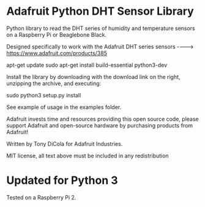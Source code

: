Adafruit Python DHT Sensor Library
==================================

Python library to read the DHT series of humidity and temperature sensors on a Raspberry Pi or Beaglebone Black.

Designed specifically to work with the Adafruit DHT series sensors ----> https://www.adafruit.com/products/385

apt-get update
sudo apt-get install build-essential python3-dev

Install the library by downloading with the download link on the right, unzipping the archive, and executing:

sudo python3 setup.py install

See example of usage in the examples folder.

Adafruit invests time and resources providing this open source code, please support Adafruit and open-source hardware by purchasing products from Adafruit!

Written by Tony DiCola for Adafruit Industries.

MIT license, all text above must be included in any redistribution


Updated for Python 3
==================================
Tested on a Raspberry Pi 2.

